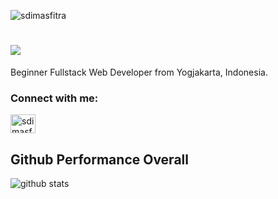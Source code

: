 <p align="left"> <img src="https://komarev.com/ghpvc/?username=sdimasfitra&label=Profile%20views&color=0e75b6&style=flat" alt="sdimasfitra" /> </p>

<h1>
<img src="https://readme-typing-svg.herokuapp.com?color=%231586B1&size=25&center=true&vCenter=true&lines=Hi%2C+I'm+Dimas">
</h1>

Beginner Fullstack Web Developer from Yogjakarta, Indonesia.

### Connect with me:

<a href="https://instagram.com/dimasfitra_s" target="blank"><img align="center" src="https://raw.githubusercontent.com/rahuldkjain/github-profile-readme-generator/master/src/images/icons/Social/instagram.svg" alt="sdimasfitra" height="30" width="40" /></a>

## Github Performance Overall

![github stats](https://github-readme-stats.vercel.app/api?username=sdimasfitra&show_icons=true)



